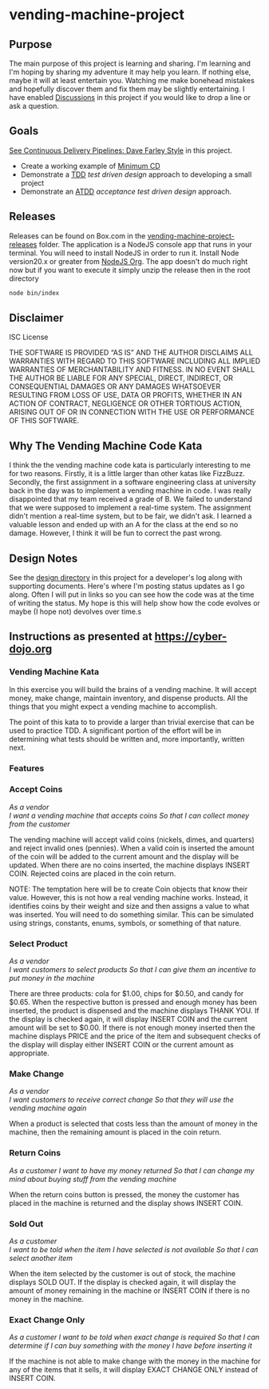 # vending-machine-project

## Purpose

The main purpose of this project is learning and sharing. I'm learning and I'm hoping by sharing my adventure it may help you learn. If nothing else, maybe it will at least entertain you. Watching me make bonehead mistakes and hopefully discover them and fix them may be slightly entertaining. I have enabled [Discussions](https://github.com/WoodyB/vending-machine-project/discussions) in this project if you would like to drop a line or ask a question.

## Goals

[See Continuous Delivery Pipelines: Dave Farley Style](https://woodyb.github.io/vending-machine-project/design/CD-Deployment-Pipelines.pdf) in this project.

* Create a working example of [Minimum CD](https://minimumcd.org/minimumcd/)
* Demonstrate a [TDD](https://www.youtube.com/watch?v=fSvQNG7Rz-8) *test driven design* approach to developing a small project
* Demonstrate an [ATDD](https://www.youtube.com/watch?v=JDD5EEJgpHU) *acceptance test driven design* approach.

## Releases

Releases can be found on Box.com in the [vending-machine-project-releases](https://app.box.com/s/rdff61foy8s2y3uoo4j0qbhijkt1er17/folder/250524193403) folder. The application is a NodeJS console app that runs in your terminal. You will need to install NodeJS in order to run it. Install Node version20.x or greater from [NodeJS Org](https://nodejs.org/en/download). The app doesn't do much right now but if you want to execute it simply unzip the release then in the root directory

``` bash
node bin/index
```

## Disclaimer

ISC License

THE SOFTWARE IS PROVIDED “AS IS” AND THE AUTHOR DISCLAIMS ALL WARRANTIES WITH REGARD TO THIS SOFTWARE INCLUDING ALL IMPLIED WARRANTIES OF MERCHANTABILITY AND FITNESS. IN NO EVENT SHALL THE AUTHOR BE LIABLE FOR ANY SPECIAL, DIRECT, INDIRECT, OR CONSEQUENTIAL DAMAGES OR ANY DAMAGES WHATSOEVER RESULTING FROM LOSS OF USE, DATA OR PROFITS, WHETHER IN AN ACTION OF CONTRACT, NEGLIGENCE OR OTHER TORTIOUS ACTION, ARISING OUT OF OR IN CONNECTION WITH THE USE OR PERFORMANCE OF THIS SOFTWARE.

## Why The Vending Machine Code Kata

I think the the vending machine code kata is particularly interesting to me for two reasons. Firstly, it is a little larger than other katas like FizzBuzz. Secondly, the first assignment in a software engineering class at university back in the day was to implement a vending machine in code. I was really disappointed that my team received a grade of B. We failed to understand that we were supposed to implement a real-time system. The assignment didn't mention a real-time system, but to be fair, we didn't ask. I learned a valuable lesson and ended up with an A for the class at the end so no damage. However, I think it will be fun to correct the past wrong.

## Design Notes

See the [design directory](https://github.com/WoodyB/vending-machine-project/tree/main/design/developers-log) in this project for a developer's log along with supporting documents. Here's where I'm posting status updates as I go along. Often I will put in links so you can see how the code was at the time of writing the status. My hope is this will help show how the code evolves or maybe (I hope not) devolves over time.s

## Instructions as presented at <https://cyber-dojo.org>

### Vending Machine Kata

In this exercise you will build the brains of a vending machine.  It will accept money, make change, maintain
inventory, and dispense products.  All the things that you might expect a vending machine to accomplish.

The point of this kata to to provide a larger than trivial exercise that can be used to practice TDD.  A significant
portion of the effort will be in determining what tests should be written and, more importantly, written next.

### Features

### Accept Coins
  
*As a vendor*  
*I want a vending machine that accepts coins*
*So that I can collect money from the customer*

The vending machine will accept valid coins (nickels, dimes, and quarters) and reject invalid ones (pennies).  When a
valid coin is inserted the amount of the coin will be added to the current amount and the display will be updated.
When there are no coins inserted, the machine displays INSERT COIN.  Rejected coins are placed in the coin return.

NOTE: The temptation here will be to create Coin objects that know their value.  However, this is not how a real
  vending machine works.  Instead, it identifies coins by their weight and size and then assigns a value to what
  was inserted.  You will need to do something similar.  This can be simulated using strings, constants, enums,
  symbols, or something of that nature.

### Select Product

*As a vendor*  
*I want customers to select products*
*So that I can give them an incentive to put money in the machine*

There are three products: cola for $1.00, chips for $0.50, and candy for $0.65.  When the respective button is pressed
and enough money has been inserted, the product is dispensed and the machine displays THANK YOU.  If the display is
checked again, it will display INSERT COIN and the current amount will be set to $0.00.  If there is not enough money
inserted then the machine displays PRICE and the price of the item and subsequent checks of the display will display
either INSERT COIN or the current amount as appropriate.

### Make Change

*As a vendor*  
*I want customers to receive correct change*
*So that they will use the vending machine again*

When a product is selected that costs less than the amount of money in the machine, then the remaining amount is placed
in the coin return.

### Return Coins

*As a customer*
*I want to have my money returned*
*So that I can change my mind about buying stuff from the vending machine*

When the return coins button is pressed, the money the customer has placed in the machine is returned and the display shows
INSERT COIN.

### Sold Out

*As a customer*  
*I want to be told when the item I have selected is not available*
*So that I can select another item*

When the item selected by the customer is out of stock, the machine displays SOLD OUT.  If the display is checked again,
it will display the amount of money remaining in the machine or INSERT COIN if there is no money in the machine.

### Exact Change Only

*As a customer*
*I want to be told when exact change is required*
*So that I can determine if I can buy something with the money I have before inserting it*

 If the machine is not able to make change with the money in the machine for any of the items that it sells, it will
display EXACT CHANGE ONLY instead of INSERT COIN.
